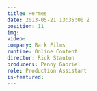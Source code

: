 ```yaml
---
title: Hermes
date: 2013-05-21 13:35:00 Z
position: 11
img: 
video: 
company: Bark Films
runtime: Online Content
director: Rick Stanton
producers: Penny Gabriel
role: Production Assistant
is-featured: 
---
```


